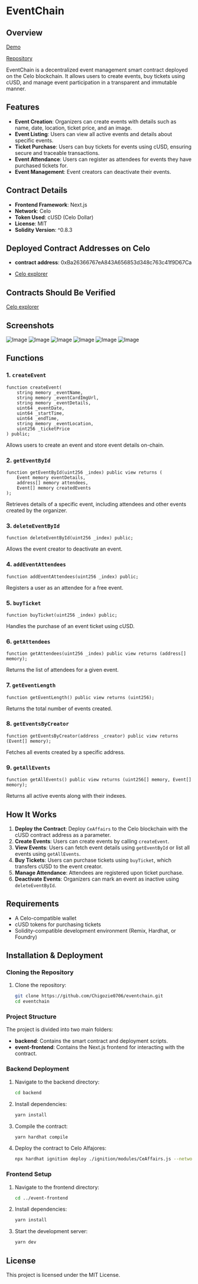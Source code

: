# EventChain

## Overview

[Demo](https://eventchain-git-main-chigozie0706s-projects.vercel.app/)

[Repository](https://github.com/Chigozie0706/eventchain)

EventChain is a decentralized event management smart contract deployed on the Celo blockchain. It allows users to create events, buy tickets using cUSD, and manage event participation in a transparent and immutable manner.

## Features

- **Event Creation**: Organizers can create events with details such as name, date, location, ticket price, and an image.
- **Event Listing**: Users can view all active events and details about specific events.
- **Ticket Purchase**: Users can buy tickets for events using cUSD, ensuring secure and traceable transactions.
- **Event Attendance**: Users can register as attendees for events they have purchased tickets for.
- **Event Management**: Event creators can deactivate their events.

## Contract Details

- **Frontend Framework**: Next.js
- **Network**: Celo
- **Token Used**: cUSD (Celo Dollar)
- **License**: MIT
- **Solidity Version**: ^0.8.3

## Deployed Contract Addresses on Celo

- **contract address**: 0xBa26366767eA843A656853d348c763c41f9D67Ca

- [Celo explorer](https://alfajores.celoscan.io/address/0xBa26366767eA843A656853d348c763c41f9D67Ca)

## Contracts Should Be Verified

[Celo explorer](https://alfajores.celoscan.io/address/0xBa26366767eA843A656853d348c763c41f9D67Ca)

## Screenshots

![Image](https://github.com/user-attachments/assets/b796ae16-92c8-4592-a55f-25cc575a3c10)
![Image](https://github.com/user-attachments/assets/c37491ec-c0d8-43cd-980e-8086c04e5994)
![Image](https://github.com/user-attachments/assets/1317079a-d067-4d99-ae08-0ca5c731e4e0)
![Image](https://github.com/user-attachments/assets/c89c9386-51ea-4116-b3d2-6acd2c463626)
![Image](https://github.com/user-attachments/assets/33a042eb-2f1e-4cfd-b3ed-00e90c318ae8)
![Image](https://github.com/user-attachments/assets/c784d079-1c17-4b95-a32d-6b396e21e19e)

## Functions

### 1. `createEvent`

```solidity
function createEvent(
    string memory _eventName,
    string memory _eventCardImgUrl,
    string memory _eventDetails,
    uint64 _eventDate,
    uint64 _startTime,
    uint64 _endTime,
    string memory _eventLocation,
    uint256 _ticketPrice
) public;
```

Allows users to create an event and store event details on-chain.

### 2. `getEventById`

```solidity
function getEventById(uint256 _index) public view returns (
    Event memory eventDetails,
    address[] memory attendees,
    Event[] memory createdEvents
);
```

Retrieves details of a specific event, including attendees and other events created by the organizer.

### 3. `deleteEventById`

```solidity
function deleteEventById(uint256 _index) public;
```

Allows the event creator to deactivate an event.

### 4. `addEventAttendees`

```solidity
function addEventAttendees(uint256 _index) public;
```

Registers a user as an attendee for a free event.

### 5. `buyTicket`

```solidity
function buyTicket(uint256 _index) public;
```

Handles the purchase of an event ticket using cUSD.

### 6. `getAttendees`

```solidity
function getAttendees(uint256 _index) public view returns (address[] memory);
```

Returns the list of attendees for a given event.

### 7. `getEventLength`

```solidity
function getEventLength() public view returns (uint256);
```

Returns the total number of events created.

### 8. `getEventsByCreator`

```solidity
function getEventsByCreator(address _creator) public view returns (Event[] memory);
```

Fetches all events created by a specific address.

### 9. `getAllEvents`

```solidity
function getAllEvents() public view returns (uint256[] memory, Event[] memory);
```

Returns all active events along with their indexes.

## How It Works

1. **Deploy the Contract**: Deploy `CeAffairs` to the Celo blockchain with the cUSD contract address as a parameter.
2. **Create Events**: Users can create events by calling `createEvent`.
3. **View Events**: Users can fetch event details using `getEventById` or list all events using `getAllEvents`.
4. **Buy Tickets**: Users can purchase tickets using `buyTicket`, which transfers cUSD to the event creator.
5. **Manage Attendance**: Attendees are registered upon ticket purchase.
6. **Deactivate Events**: Organizers can mark an event as inactive using `deleteEventById`.

## Requirements

- A Celo-compatible wallet
- cUSD tokens for purchasing tickets
- Solidity-compatible development environment (Remix, Hardhat, or Foundry)

## Installation & Deployment

### Cloning the Repository

1. Clone the repository:
   ```sh
   git clone https://github.com/Chigozie0706/eventchain.git
   cd eventchain
   ```

### Project Structure

The project is divided into two main folders:

- **backend**: Contains the smart contract and deployment scripts.
- **event-frontend**: Contains the Next.js frontend for interacting with the contract.

### Backend Deployment

1. Navigate to the backend directory:
   ```sh
   cd backend
   ```
2. Install dependencies:
   ```sh
   yarn install
   ```
3. Compile the contract:
   ```sh
   yarn hardhat compile
   ```
4. Deploy the contract to Celo Alfajores:
   ```sh
   npx hardhat ignition deploy ./ignition/modules/CeAffairs.js --network celo_alfajores
   ```

### Frontend Setup

1. Navigate to the frontend directory:
   ```sh
   cd ../event-frontend
   ```
2. Install dependencies:
   ```sh
   yarn install
   ```
3. Start the development server:
   ```sh
   yarn dev
   ```

## License

This project is licensed under the MIT License.
